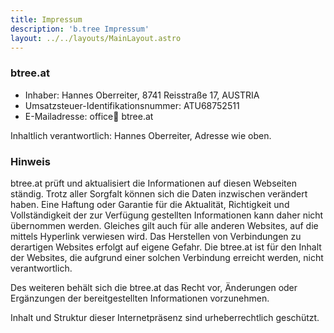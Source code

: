 ```yaml
---
title: Impressum
description: 'b.tree Impressum'
layout: ../../layouts/MainLayout.astro
---
```


### btree.at

- Inhaber: Hannes Oberreiter, 8741 Reisstraße 17, AUSTRIA
- Umsatzsteuer-Identifikationsnummer: ATU68752511
- E-Mailadresse: office:e-mail: btree.at

Inhaltlich verantwortlich: Hannes Oberreiter, Adresse wie oben.

### Hinweis

btree.at prüft und aktualisiert die Informationen auf diesen Webseiten ständig. Trotz aller Sorgfalt können sich die Daten inzwischen verändert haben. Eine Haftung oder Garantie für die Aktualität, Richtigkeit und Vollständigkeit der zur Verfügung gestellten Informationen kann daher nicht übernommen werden. Gleiches gilt auch für alle anderen Websites, auf die mittels Hyperlink verwiesen wird. Das Herstellen von Verbindungen zu derartigen Websites erfolgt auf eigene Gefahr. Die btree.at ist für den Inhalt der Websites, die aufgrund einer solchen Verbindung erreicht werden, nicht verantwortlich.

Des weiteren behält sich die btree.at das Recht vor, Änderungen oder Ergänzungen der bereitgestellten Informationen vorzunehmen.

Inhalt und Struktur dieser Internetpräsenz sind urheberrechtlich geschützt.
